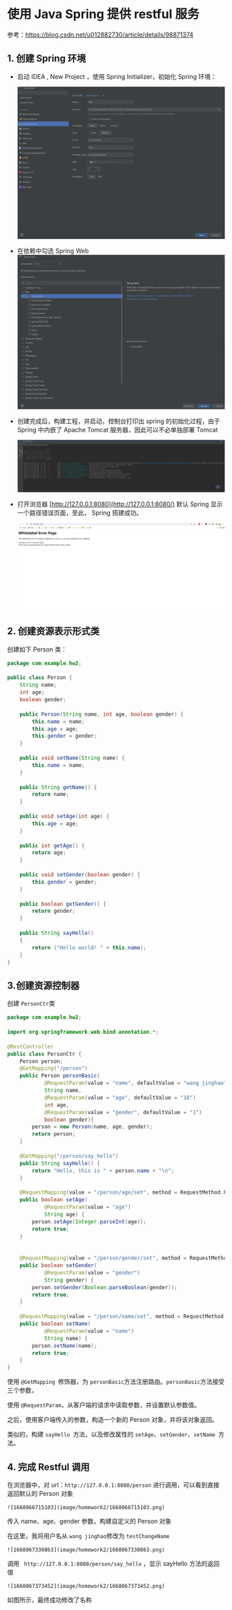 # 使用 Java Spring 提供 restful 服务

参考：https://blog.csdn.net/u012882730/article/details/98871374

## 1. 创建 Spring 环境

* 启动 IDEA , New Project ，使用 Spring Initializer，初始化 Spring 环境：

  ![1668067743477](image/homework2/1668067743477.png)
* 在依赖中勾选 Spring Web
  ![1668064139461](image/homework2/1668064139461.png)
* 创建完成后，构建工程，并启动，控制台打印出 spring 的初始化过程，由于 Spring 中内嵌了 Apache Tomcat 服务器，因此可以不必单独部署 Tomcat

  ![1668064237380](image/homework2/1668064237380.png)
* 打开浏览器 [http://127.0.0.1:8080](http://127.0.0.1:8080/) 默认 Spring 显示一个路径错误页面，至此， Spring 搭建成功。

  ![1668064293685](image/homework2/1668064293685.png)

## 2. 创建资源表示形式类

创建如下 Person 类：

```java
package com.example.hw2;

public class Person {
    String name;
    int age;
    boolean gender;

    public Person(String name, int age, boolean gender) {
        this.name = name;
        this.age = age;
        this.gender = gender;
    }

    public void setName(String name) {
        this.name = name;
    }

    public String getName() {
        return name;
    }

    public void setAge(int age) {
        this.age = age;
    }

    public int getAge() {
        return age;
    }

    public void setGender(boolean gender) {
        this.gender = gender;
    }

    public boolean getGender() {
        return gender;
    }

    public String sayHello()
    {
        return ("Hello world! " + this.name);
    }
}
```

## 3.创建资源控制器

创建 `PersonCtr`类

```java
package com.example.hw2;

import org.springframework.web.bind.annotation.*;

@RestController
public class PersonCtr {
    Person person;
    @GetMapping("/person")
    public Person personBasic(
            @RequestParam(value = "name", defaultValue = "wang jinghao")
            String name,
            @RequestParam(value = "age", defaultValue = "18")
            int age,
            @RequestParam(value = "gender", defaultValue = "1")
            boolean gender){
        person = new Person(name, age, gender);
        return person;
    }

    @GetMapping("/person/say_hello")
    public String sayHello() {
        return "Hello, this is " + person.name + "\n";
    }

    @RequestMapping(value = "/person/age/set", method = RequestMethod.POST)
    public boolean setAge(
            @RequestParam(value = "age")
            String age) {
        person.setAge(Integer.parseInt(age));
        return true;
    }


    @RequestMapping(value = "/person/gender/set", method = RequestMethod.POST)
    public boolean setGender(
            @RequestParam(value = "gender")
            String gender) {
        person.setGender(Boolean.parseBoolean(gender));
        return true;
    }

    @RequestMapping(value = "/person/name/set", method = RequestMethod.POST)
    public boolean setName(
            @RequestParam(value = "name")
            String name) {
        person.setName(name);
        return true;
    }
}


```

使用 `@GetMapping `修饰器，为 `personBasic`方法注册路由。`personBasic`方法接受三个参数，

使用 `@RequestParam`，从客户端的请求中读取参数，并设置默认参数值。

之后，使用客户端传入的参数，构造一个新的 Person 对象，并将该对象返回。

类似的，构建 `sayHello `方法，以及修改属性的 `setAge`、`setGender`、`setName `方法。

## 4. 完成 Restful 调用

在浏览器中，对 url：`http://127.0.0.1:8080/person` 进行调用，可以看到直接返回默认的 Person 对象

    ![1668066715103](image/homework2/1668066715103.png)

传入 name、age、gender 参数，构建自定义的 Person 对象

在这里，我将用户名从 `wang jinghao`修改为 `testChangeName`

    ![1668067330863](image/homework2/1668067330863.png)

调用 ` http://127.0.0.1:8080/person/say_hello` ，显示 sayHello 方法的返回值

    ![1668067373452](image/homework2/1668067373452.png)

如图所示，最终成功修改了名称
